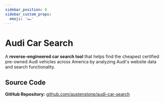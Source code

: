```yaml
---
sidebar_position: 8
sidebar_custom_props:
  emoji: '🏎️'
---
```


# Audi Car Search

A **reverse-engineered car search tool** that helps find the cheapest certified pre-owned Audi vehicles across America by analyzing Audi's website data and search functionality.

## Source Code

**GitHub Repository:** [github.com/austenstone/audi-car-search](https://github.com/austenstone/audi-car-search)
